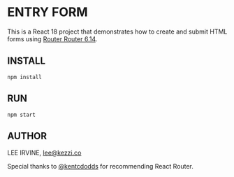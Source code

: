 # ENTRY FORM

This is a React 18 project that demonstrates how to create and submit HTML forms using [Router Router 6.14](https://reactrouter.com/).


## INSTALL

`npm install`

## RUN

`npm start`

## AUTHOR

LEE IRVINE, lee@kezzi.co

Special thanks to [@kentcdodds](https://twitter.com/kentcdodds) for recommending React Router.

